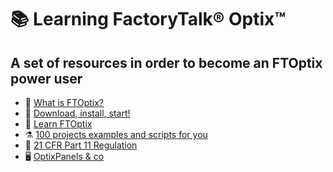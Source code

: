 # 📚 Learning FactoryTalk® Optix™

## A set of resources in order to become an FTOptix power user

- 🏁 [What is FTOptix?](./chapters/FTOptix_overview.md)
- 🚀 [Download, install, start!](./chapters/Download_install_start.md)
- 📖 [Learn FTOptix](./chapters/Learning_material.md)
- ⚗️ [100 projects examples and scripts for you](./chapters/Examples.md)
- 🔏 [21 CFR Part 11 Regulation](./chapters/21_CFR_Part_11_Regulation.md)
- 🖥️ [OptixPanels & co](./chapters/OptixPanels_and_co.md)
